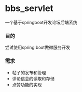 # bbs_servlet
一个基于springboot开发论坛后端系统

### 目的
尝试使用spring boot做微服务开发

### 需求
* 帖子的发布和管理
* 评论信息的读取和存储
* 点赞功能的实现